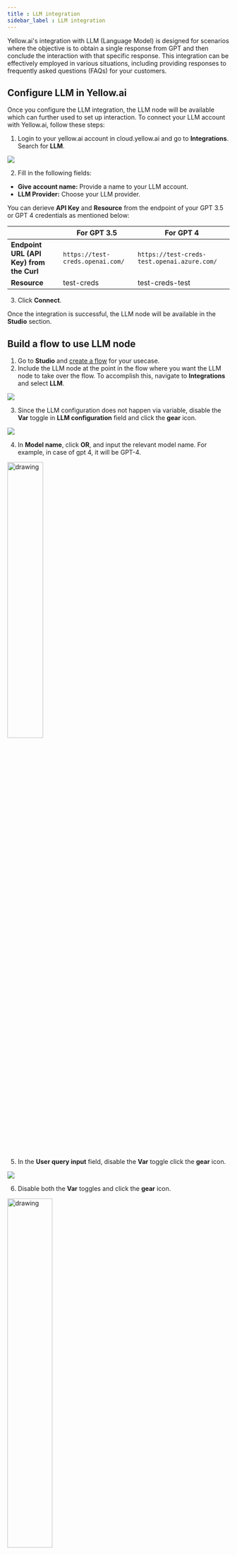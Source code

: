 ```yaml
---
title : LLM integration
sidebar_label : LLM integration
---
```


Yellow.ai's integration with LLM (Language Model) is designed for scenarios where the objective is to obtain a single response from GPT and then conclude the interaction with that specific response. This integration can be effectively employed in various situations, including providing responses to frequently asked questions (FAQs) for your customers.

## Configure LLM in Yellow.ai

Once you configure the LLM integration, the LLM node will be available which can further used to set up interaction. To connect your LLM account with Yellow.ai, follow these steps:

1. Login to your yellow.ai account in cloud.yellow.ai and go to **Integrations**. Search for **LLM**.

![](https://i.imgur.com/DWEwYVZ.png)

2. Fill in the following fields:

 * **Give account name:** Provide a name to your LLM account.
 * **LLM Provider:** Choose your LLM provider.

You can derieve **API Key** and **Resource** from the endpoint of your GPT 3.5 or GPT 4 credentials as mentioned below:


|                   | **For GPT 3.5**                          | **For GPT 4**                            |
|-------------------|-----------------------------------------|-----------------------------------------|
| **Endpoint URL (API Key) from the Curl** | `https://test-creds.openai.com/` | `https://test-creds-test.openai.azure.com/` |
| **Resource**     | test-creds                             | test-creds-test      |


3. Click **Connect**.

Once the integration is successful, the LLM node will be available in the **Studio** section.

## Build a flow to use LLM node

1. Go to **Studio** and [create a flow](https://docs.yellow.ai/docs/platform_concepts/studio/build/Flows/journeys) for your usecase. 
2. Include the LLM node at the point in the flow where you want the LLM node to take over the flow. To accomplish this, navigate to **Integrations** and select **LLM**.

![](https://i.imgur.com/Yv068xi.png)

3. Since the LLM configuration does not happen via variable, disable the **Var** toggle in **LLM configuration** field and click the **gear** icon.

![](https://i.imgur.com/5nRPW6O.png)

4. In **Model name**, click **OR**, and input the relevant model name. For example, in case of gpt 4, it will be GPT-4.
                                                                   
<img src="https://i.imgur.com/i5fH8d7.png" alt="drawing" width="40%"/>

5. In the **User query input** field, disable the **Var** toggle click the **gear** icon.

![](https://i.imgur.com/ecTnNCd.png)

6. Disable both the **Var** toggles and click the **gear** icon.

<img src="https://i.imgur.com/yENcjbm.png" alt="drawing" width="45%"/>

7. Click **OR** and type any text.

<img src="https://i.imgur.com/hk9FXlY.png" alt="drawing" width="85%"/>

